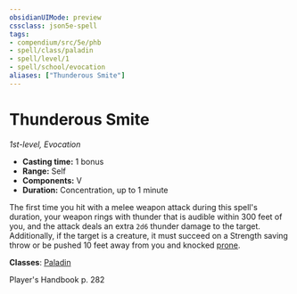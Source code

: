 ```yaml
---
obsidianUIMode: preview
cssclass: json5e-spell
tags:
- compendium/src/5e/phb
- spell/class/paladin
- spell/level/1
- spell/school/evocation
aliases: ["Thunderous Smite"]
---
```

# Thunderous Smite
*1st-level, Evocation*  

- **Casting time:** 1 bonus
- **Range:** Self
- **Components:** V
- **Duration:** Concentration, up to 1 minute

The first time you hit with a melee weapon attack during this spell's duration, your weapon rings with thunder that is audible within 300 feet of you, and the attack deals an extra `2d6` thunder damage to the target. Additionally, if the target is a creature, it must succeed on a Strength saving throw or be pushed 10 feet away from you and knocked [prone](../../5e-rules/conditions.md##prone).

**Classes**: [Paladin](../classes/paladin.md#)

Player's Handbook p. 282